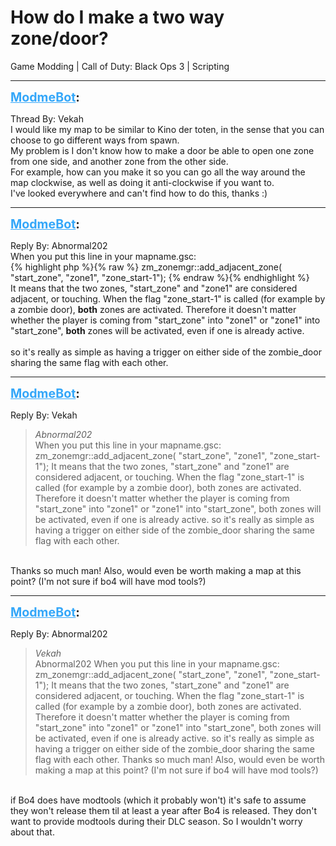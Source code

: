 # How do I make a two way zone/door?
Game Modding | Call of Duty: Black Ops 3 | Scripting

---
<strong style="font-size: 1.4em;"><span style="text-decoration: underline;text-decoration-color: #34a7f9;"><span style="color:#34a7f9;">ModmeBot</span></span>:</strong>

<p>Thread By: Vekah<br />I would like my map to be similar to Kino der toten, in the sense that you can choose to go different ways from spawn. <br />My problem is I don&#39;t know how to make a door be able to open one zone from one side, and another zone from the other side. <br />For example, how can you make it so you can go all the way around the map clockwise, as well as doing it anti-clockwise if you want to.<br />I&#39;ve looked everywhere and can&#39;t find how to do this, thanks :)</p>

---
<strong style="font-size: 1.4em;"><span style="text-decoration: underline;text-decoration-color: #34a7f9;"><span style="color:#34a7f9;">ModmeBot</span></span>:</strong>

<p>Reply By: Abnormal202<br />When you put this line in your mapname.gsc:<br />{% highlight php %}{% raw %}
zm_zonemgr::add_adjacent_zone( "start_zone", "zone1", "zone_start-1");
{% endraw %}{% endhighlight %}
 <br />It means that the two zones, &quot;start_zone&quot; and &quot;zone1&quot; are considered adjacent, or touching. When the flag &quot;zone_start-1&quot; is called (for example by a zombie door), <strong>both</strong> zones are activated. Therefore it doesn&#39;t matter whether the player is coming from &quot;start_zone&quot; into &quot;zone1&quot; or &quot;zone1&quot; into &quot;start_zone&quot;, <strong>both</strong> zones will be activated, even if one is already active.<br /> <br />so it&#39;s really as simple as having a trigger on either side of the zombie_door sharing the same flag with each other.</p>

---
<strong style="font-size: 1.4em;"><span style="text-decoration: underline;text-decoration-color: #34a7f9;"><span style="color:#34a7f9;">ModmeBot</span></span>:</strong>

<p>Reply By: Vekah<br /><blockquote><em>Abnormal202</em><br />When you put this line in your mapname.gsc: zm_zonemgr::add_adjacent_zone( &quot;start_zone&quot;, &quot;zone1&quot;, &quot;zone_start-1&quot;);   It means that the two zones, &quot;start_zone&quot; and &quot;zone1&quot; are considered adjacent, or touching. When the flag &quot;zone_start-1&quot; is called (for example by a zombie door), both zones are activated. Therefore it doesn&#39;t matter whether the player is coming from &quot;start_zone&quot; into &quot;zone1&quot; or &quot;zone1&quot; into &quot;start_zone&quot;, both zones will be activated, even if one is already active.   so it&#39;s really as simple as having a trigger on either side of the zombie_door sharing the same flag with each other.</blockquote><br /> Thanks so much man! Also, would even be worth making a map at this point? (I&#39;m not sure if bo4 will have mod tools?)</p>

---
<strong style="font-size: 1.4em;"><span style="text-decoration: underline;text-decoration-color: #34a7f9;"><span style="color:#34a7f9;">ModmeBot</span></span>:</strong>

<p>Reply By: Abnormal202<br /><blockquote><em>Vekah</em><br />Abnormal202 When you put this line in your mapname.gsc: zm_zonemgr::add_adjacent_zone( &quot;start_zone&quot;, &quot;zone1&quot;, &quot;zone_start-1&quot;);   It means that the two zones, &quot;start_zone&quot; and &quot;zone1&quot; are considered adjacent, or touching. When the flag &quot;zone_start-1&quot; is called (for example by a zombie door), both zones are activated. Therefore it doesn&#39;t matter whether the player is coming from &quot;start_zone&quot; into &quot;zone1&quot; or &quot;zone1&quot; into &quot;start_zone&quot;, both zones will be activated, even if one is already active.   so it&#39;s really as simple as having a trigger on either side of the zombie_door sharing the same flag with each other.  Thanks so much man! Also, would even be worth making a map at this point? (I&#39;m not sure if bo4 will have mod tools?)</blockquote><br /> if Bo4 does have modtools (which it probably won&#39;t) it&#39;s safe to assume they won&#39;t release them til at least a year after Bo4 is released. They don&#39;t want to provide modtools during their DLC season. So I wouldn&#39;t worry about that.</p>
